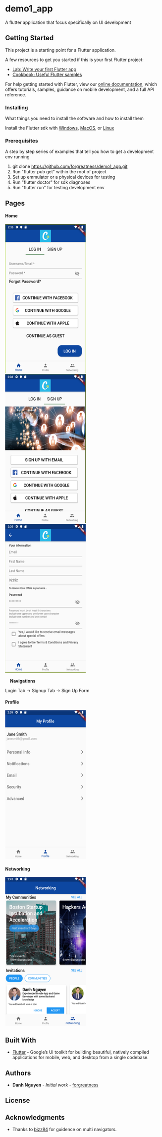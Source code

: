 # demo1_app

A flutter application that focus specifically on UI development

## Getting Started

This project is a starting point for a Flutter application.

A few resources to get you started if this is your first Flutter project:

- [Lab: Write your first Flutter app](https://flutter.dev/docs/get-started/codelab)
- [Cookbook: Useful Flutter samples](https://flutter.dev/docs/cookbook)

For help getting started with Flutter, view our
[online documentation](https://flutter.dev/docs), which offers tutorials,
samples, guidance on mobile development, and a full API reference.

### Installing

What things you need to install the software and how to install them

Install the Flutter sdk with [Windows](https://flutter.dev/docs/get-started/install/windows), [MacOS](https://flutter.dev/docs/get-started/install/macos), or [Linux](https://flutter.dev/docs/get-started/install/linux)

### Prerequisites

A step by step series of examples that tell you how to get a development env running

1. git clone https://github.com/forgreatness/demo1_app.git
2. Run "flutter pub get" within the root of project
3. Set up emmulator or a physical devices for testing
4. Run "flutter doctor" for sdk diagnoses
5. Run "flutter run" for testing development env

## Pages

#### Home

<p float="left">
  <img title="Login Tab" src="./pages_sample/home_login_tab.png" width="260" height="480"  />
  <img title="Signup Tab" src="./pages_sample/home_signup_tab.png" width="260" height="480" /> 
  <img title="Signup Form "src="./pages_sample/home_signup_form.png" width="260" height="480"/>
</p>

&nbsp;&nbsp;&nbsp;&nbsp;**Navigations**

Login Tab &rarr; Signup Tab &rarr; Sign Up Form

#### Profile

<img title="Profile Page" src="./pages_sample/profile.png" width="260" height="480">

#### Networking

<img title="Networking Page" src="./pages_sample/networking.png" width="260" height="480">

## Built With

* [Flutter](https://flutter.dev/) - Google’s UI toolkit for building beautiful, natively compiled applications for mobile, web, and desktop from a single codebase.

## Authors

* **Danh Nguyen** - *Initial work* - [forgreatness](https://github.com/forgreatness)

## License

## Acknowledgments

* Thanks to [bizz84](https://github.com/bizz84/nested-navigation-demo-flutter?source=post_page-----90eb6caa6dbf----------------------) for guidence on multi navigators. 